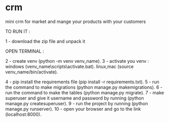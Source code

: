 # crm
mini crm for market and mange your  products with your customers 

TO RUN IT :

1 - download the zip file and unpack it

OPEN TERMINAL :

2 - create venv (python -m venv venv_name).
3 - activate you venv :
   windows (venv_name\scripts\activate.bat).
   linux,mac (source venv_name/bin/activate).
   
4 - pip install the requirements file (pip install -r requirements.txt).
5 - run the command to make migrations (python manage.py makemigrations).
6 - run the command to make the tables (python manage.py migrate).
7 - make superuser and give it username and password by running (python manage.py createsuperuser).
9 - run the project by running (python manage.py runserver).
10 - open your browser and go to the link (localhost:8000).
